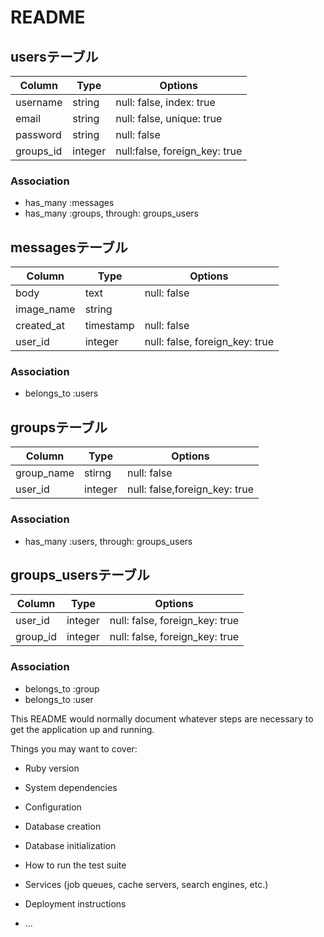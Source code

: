 # README

## usersテーブル
|Column|Type|Options|
|------|----|-------|
|username|string|null: false, index: true|
|email|string|null: false, unique: true|
|password|string|null: false|
|groups_id|integer|null:false, foreign_key: true|

### Association
- has_many :messages
- has_many :groups, through: groups_users

## messagesテーブル
|Column|Type|Options|
|------|----|-------|
|body|text|null: false|
|image_name|string||
|created_at|timestamp|null: false|
|user_id|integer|null: false, foreign_key: true|

### Association
- belongs_to :users

## groupsテーブル
|Column|Type|Options|
|------|----|-------|
|group_name|stirng|null: false|
|user_id|integer|null: false,foreign_key: true|

### Association
- has_many :users, through: groups_users

## groups_usersテーブル
|Column|Type|Options|
|------|----|-------|
|user_id|integer|null: false, foreign_key: true|
|group_id|integer|null: false, foreign_key: true|

### Association
- belongs_to :group
- belongs_to :user

This README would normally document whatever steps are necessary to get the
application up and running.

Things you may want to cover:

* Ruby version

* System dependencies

* Configuration

* Database creation

* Database initialization

* How to run the test suite

* Services (job queues, cache servers, search engines, etc.)

* Deployment instructions

* ...
